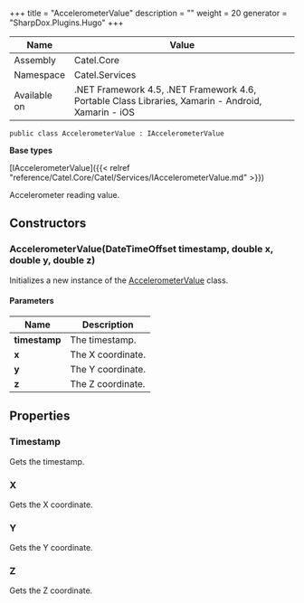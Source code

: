 

+++
title = "AccelerometerValue" 
description = ""
weight = 20
generator = "SharpDox.Plugins.Hugo"
+++

Name|Value
---|---
Assembly|Catel.Core
Namespace|Catel.Services
Available on|.NET Framework 4.5, .NET Framework 4.6, Portable Class Libraries, Xamarin - Android, Xamarin - iOS

```
public class AccelerometerValue : IAccelerometerValue
```

**Base types**

[IAccelerometerValue]({{< relref "reference/Catel.Core/Catel/Services/IAccelerometerValue.md" >}})

Accelerometer reading value.

## Constructors

### AccelerometerValue(DateTimeOffset timestamp, double x, double y, double z)

Initializes a new instance of the [AccelerometerValue](#) class.

#### Parameters

Name|Description
---|---
**timestamp**|The timestamp.
**x**|The X coordinate.
**y**|The Y coordinate.
**z**|The Z coordinate.

## Properties

### Timestamp

Gets the timestamp.

### X

Gets the X coordinate.

### Y

Gets the Y coordinate.

### Z

Gets the Z coordinate.

